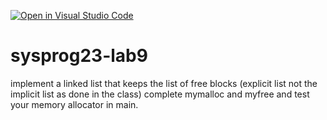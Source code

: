[![Open in Visual Studio Code](https://classroom.github.com/assets/open-in-vscode-718a45dd9cf7e7f842a935f5ebbe5719a5e09af4491e668f4dbf3b35d5cca122.svg)](https://classroom.github.com/online_ide?assignment_repo_id=11071234&assignment_repo_type=AssignmentRepo)
# sysprog23-lab9

implement a linked list that keeps the list of free blocks (explicit list not the implicit list as done in the class)
complete mymalloc and myfree and test your memory allocator in main.
